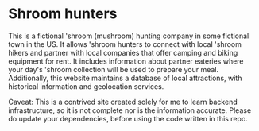 # Shroom hunters

This is a fictional 'shroom (mushroom) hunting company in some fictional town in the US. It allows 'shroom hunters to connect with local 'shroom hikers and partner with local companies that offer camping and biking equipment for rent. It includes information about partner eateries where your day's 'shroom collection will be used to prepare your meal. Additionally, this website maintains a database of local attractions, with historical information and geolocation services.

Caveat: This is a contrived site created solely for me to learn backend infrastructure, so it is not complete nor is the information accurate.  Please do update your dependencies, before using the code written in this repo.  
